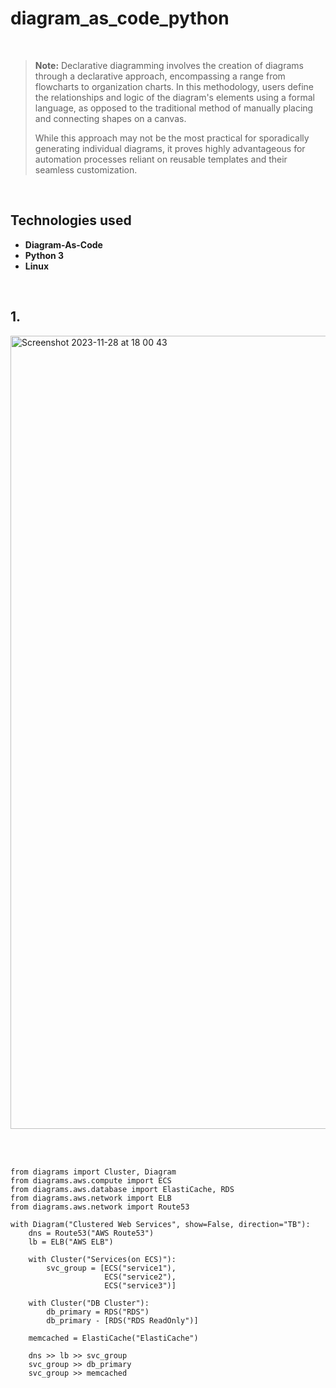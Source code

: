 # diagram_as_code_python

<br>

> **Note:** Declarative diagramming involves the creation of diagrams through a declarative approach, encompassing a range from flowcharts to organization charts. In this methodology, users define the relationships and logic of the diagram's elements using a formal language, as opposed to the traditional method of manually placing and connecting shapes on a canvas.
>
> While this approach may not be the most practical for sporadically generating individual diagrams, it proves highly advantageous for automation processes reliant on reusable templates and their seamless customization.

<br>

## Technologies used
- **Diagram-As-Code**
- **Python 3**
- **Linux**
  
<br>



## 1. 

<img width="1269" alt="Screenshot 2023-11-28 at 18 00 43" src="https://github.com/otam-mato/diagram_as_code_python/assets/113034133/6eac2c55-9016-4521-bad8-3f710258c7c6">

<br><br>

```python3
from diagrams import Cluster, Diagram
from diagrams.aws.compute import ECS
from diagrams.aws.database import ElastiCache, RDS
from diagrams.aws.network import ELB
from diagrams.aws.network import Route53

with Diagram("Clustered Web Services", show=False, direction="TB"):
    dns = Route53("AWS Route53")
    lb = ELB("AWS ELB")

    with Cluster("Services(on ECS)"):
        svc_group = [ECS("service1"),
                     ECS("service2"),
                     ECS("service3")]

    with Cluster("DB Cluster"):
        db_primary = RDS("RDS")
        db_primary - [RDS("RDS ReadOnly")]

    memcached = ElastiCache("ElastiCache")

    dns >> lb >> svc_group
    svc_group >> db_primary
    svc_group >> memcached
```
